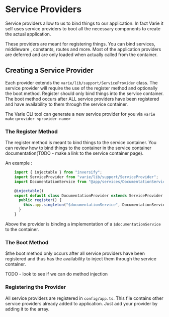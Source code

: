 # Service Providers

Service providers allow to us to bind things to our application. In fact Varie it self uses service providers to boot all the necessary components to create the actual application.

These providers are meant for registering things. You can bind services, middleware , constants, routes and more. Most of the application providers are deferred and are only loaded when actually called from the container.

## Creating a Service Provider

Each provider extends the `varie/lib/support/ServiceProvider` class. The service provider will require the use of the register method and optionally the boot method. Register should only bind things into the service container. The boot method occurs after ALL service providers have been registered and have availability to them through the service container.

The Varie CLI tool can generate a new service provider for you via `varie make:provider <provider-name>`

### The Register Method

The register method is meant to bind things to the service container. You can review how to bind things to the container in the service container documentation(TODO - make a link to the service container page).

An example :

```js
    import { injectable } from "inversify";
    import ServiceProvider from "varie/lib/support/ServiceProvider";
    import DocumentationService from "@app/services/DocumentationService";

    @injectable()
    export default class DocumentationProvider extends ServiceProvider {
      public register() {
        this.app.singleton("$documentationService", DocumentationService);
      }
    }
```

Above the provider is binding a implementation of a `$documentationService` to the container.

### The Boot Method

$the boot method only occurs after all service providers have been registered and thus has the availability to inject them through the service container.

TODO - look to see if we can do method injection

### Registering the Provider

All service providers are registered in `config/app.ts`. This file contains other service providers already added to application. Just add your provider by adding it to the array.
